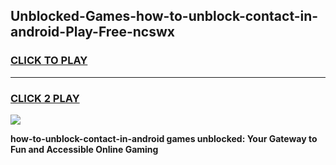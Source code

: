 
## Unblocked-Games-how-to-unblock-contact-in-android-Play-Free-ncswx
<h3>
<a href="https://premium76.site?title=how-to-unblock-contact-in-android&ref=21A">CLICK TO PLAY</a></h3>
<hr>

<h3>
<a href="https://premium76.site?title=how-to-unblock-contact-in-android&ref=21A">CLICK 2 PLAY</a>
  
</h3>

<a href="https://premium76.site?title=how-to-unblock-contact-in-android&ref=21A"><img src="https://clearcache.store/games.png"></a>


**how-to-unblock-contact-in-android games unblocked: Your Gateway to Fun and Accessible Online Gaming**
